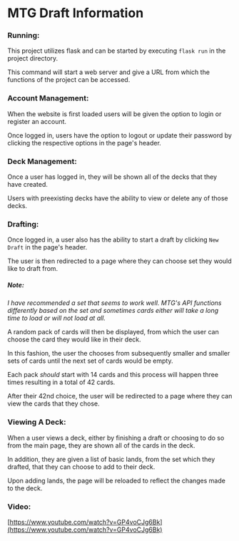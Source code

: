 # MTG Draft Information

### Running:

This project utilizes flask and can be started by executing `flask run` in the project directory.

This command will start a web server and give a URL from which the functions of the project can be accessed.

### Account Management:

When the website is first loaded users will be given the option to login or register an account.

Once logged in, users have the option to logout or update their password by clicking the respective options in the page's header.

### Deck Management:

Once a user has logged in, they will be shown all of the decks that they have created.

Users with preexisting decks have the ability to view or delete any of those decks.

### Drafting:

Once logged in, a user also has the ability to start a draft by clicking `New Draft` in the page's header.

The user is then redirected to a page where they can choose set they would like to draft from.

##### Note:

*I have recommended a set that seems to work well. MTG's API functions differently based on the set and sometimes cards either will take a long time to load or will not load at all.*

A random pack of cards will then be displayed, from which the user can choose the card they would like in their deck.

In this fashion, the user the chooses from subsequently smaller and smaller sets of cards until the next set of cards would be empty.

Each pack *should* start with 14 cards and this process will happen three times resulting in a total of 42 cards.

After their 42nd choice, the user will be redirected to a page where they can view the cards that they chose.

### Viewing A Deck:

When a user views a deck, either by finishing a draft or choosing to do so from the main page, they are shown all of the cards in the deck.

In addition, they are given a list of basic lands, from the set which they drafted, that they can choose to add to their deck.

Upon adding lands, the page will be reloaded to reflect the changes made to the deck.

### Video:

[https://www.youtube.com/watch?v=GP4voCJg6Bk](https://www.youtube.com/watch?v=GP4voCJg6Bk)